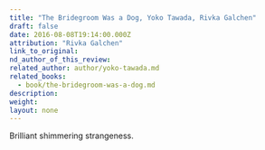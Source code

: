 ```yaml
---
title: "The Bridegroom Was a Dog, Yoko Tawada, Rivka Galchen"
draft: false
date: 2016-08-08T19:14:00.000Z
attribution: "Rivka Galchen"
link_to_original:
nd_author_of_this_review:
related_author: author/yoko-tawada.md
related_books:
  - book/the-bridegroom-was-a-dog.md
description:
weight:
layout: none
---
```

Brilliant shimmering strangeness.


